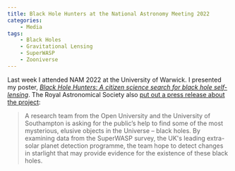 ```yaml
---
title: Black Hole Hunters at the National Astronomy Meeting 2022
categories:
    - Media
tags:
    - Black Holes
    - Gravitational Lensing
    - SuperWASP
    - Zooniverse
---
```


Last week I attended NAM 2022 at the University of Warwick. I presented my poster, _[Black Hole Hunters: A citizen science search for black hole self-lensing](/assets/slides/2022-NAM.pdf)_. The Royal Astronomical Society also [put out a press release about the project](https://ras.ac.uk/news-and-press/news/black-hole-hunters-citizen-science-search-black-hole-self-lensing):

> A research team from the Open University and the University of Southampton is asking for the public’s help to find some of the most mysterious, elusive objects in the Universe – black holes. By examining data from the SuperWASP survey, the UK's leading extra-solar planet detection programme, the team hope to detect changes in starlight that may provide evidence for the existence of these black holes.